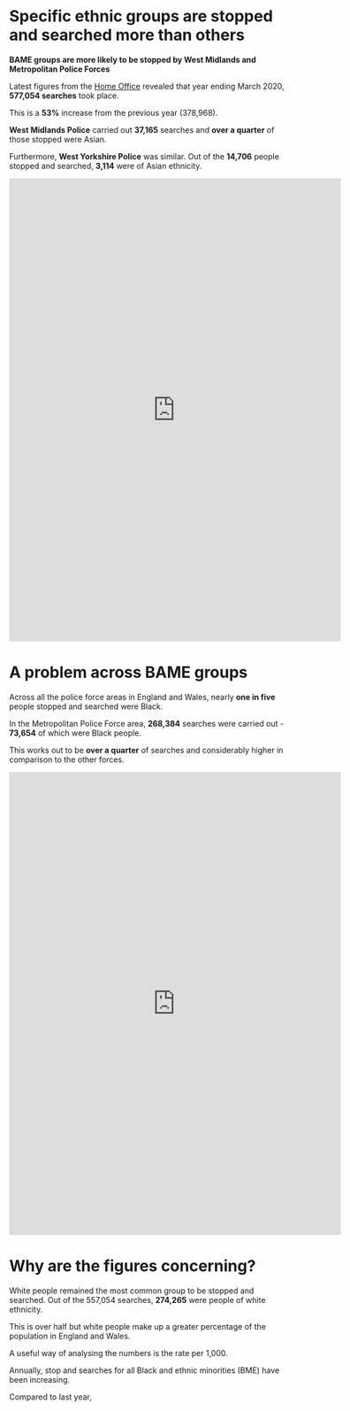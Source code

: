 # Specific ethnic groups are stopped and searched more than others

**BAME groups are more likely to be stopped by West Midlands and Metropolitan Police Forces**

Latest figures from the [Home Office](https://www.gov.uk/government/statistics/police-powers-and-procedures-england-and-wales-year-ending-31-march-2020) revealed that year ending March 2020, **577,054 searches** took place.

This is a **53%** increase from the previous year (378,968).

**West Midlands Police** carried out **37,165** searches and **over a quarter** of those stopped were Asian.

Furthermore, **West Yorkshire Police** was similar. Out of the **14,706** people stopped and searched, **3,114** were of Asian ethnicity.

<iframe title="Yearly stop and search by Police Force Area " aria-label="map" id="datawrapper-chart-zM6oO" src="https://datawrapper.dwcdn.net/zM6oO/10/" scrolling="no" frameborder="0" style="border: none;" width="600" height="837"></iframe>

# A problem across BAME groups

Across all the police force areas in England and Wales, nearly **one in five** people stopped and searched were Black.

In the Metropolitan Police Force area, **268,384** searches were carried out - **73,654** of which were Black people. 

This works out to be **over a quarter** of searches and considerably higher in comparison to the other forces.

<iframe title="Yearly stop and search by Police Force Area " aria-label="map" id="datawrapper-chart-ODwO4" src="https://datawrapper.dwcdn.net/ODwO4/3/" scrolling="no" frameborder="0" style="border: none;" width="600" height="837"></iframe>

# Why are the figures concerning?

White people remained the most common group to be stopped and searched. Out of the 557,054 searches, **274,265** were people of white ethnicity.

This is over half but white people make up a greater percentage of the population in England and Wales.

A useful way of analysing the numbers is the rate per 1,000.

Annually, stop and searches for all Black and ethnic minorities (BME) have been increasing.

Compared to last year, 
